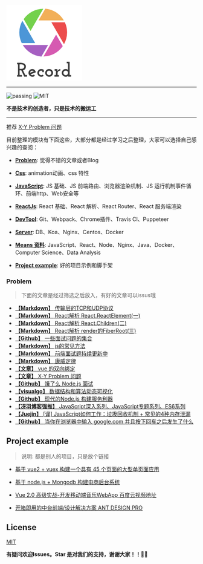 ![logo](https://raw.githubusercontent.com/AttemptWeb/Record/master/Img/record1.png)

---

![passing](https://img.shields.io/badge/build-passing-brightgreen.svg)
![MIT](https://img.shields.io/badge/License-MIT-brightgreen.svg)

**不是技术的创造者，只是技术的搬运工**

---

推荐 [X-Y Problem 问题](https://coolshell.cn/articles/10804.html)

目前整理的模块有下面这些，大部分都是经过学习之后整理，大家可以选择自己感兴趣的查阅：

* [**Problem**](#problem): 觉得不错的文章或者Blog

* [**Css**](./css): animation动画、css 特性

* [**JavaScript**](./js): JS 基础、JS 前端路由、浏览器渲染机制、JS 运行机制事件循环、前端http、Web安全等

* [**ReactJs**](./frame): React 基础、React 解析、React Router、React 服务端渲染

* [**DevTool**](./other/devTool): Git、Webpack、Chrome插件、Travis CI、Puppeteer

* [**Server**](./server): DB、Koa、Nginx、Centos、Docker

* [**Means 资料**](./other/learn): JavaScript、React、Node、Nginx、Java、Docker、Computer Science、Data Analysis

* [**Project example**](#project-example): 好的项目示例和脚手架


### **Problem**

> 下面的文章是经过筛选之后放入，有好的文章可以issus哦
* [**【Markdown】** 传输层的TCP和UDP协议](https://github.com/AttemptWeb/Record/issues/6)
* [**【Markdown】** React解析 React.ReactElement(一)](https://github.com/AttemptWeb/Record/blob/master/frame/react/react%E8%A7%A3%E6%9E%90:ReactElement.md)
* [**【Markdown】** React解析 React.Children(二)](https://github.com/AttemptWeb/Record/blob/master/frame/react/react%E8%A7%A3%E6%9E%90:React%20Children.md)
* [**【Markdown】** React解析 render的FiberRoot(三)](https://github.com/AttemptWeb/Record/issues/9)
* [**【Github】** 一些面试问题的集合](https://github.com/EastSummer/wheel_marking/blob/master/question.md)
* [**【Markdown】** js的常见方法](./js/JsMd/js的常见方法.md)
* [**【Markdown】** 前端面试题持续更新中](https://github.com/HerryLo/Record/blob/master/js/JsMd/%E5%B8%B8%E8%A7%81%E7%9A%84%E9%9D%A2%E8%AF%95%E9%A2%98.md)
* [**【Markdown】** 康威定律](./other/康威定律.md)
* [**【文章】** vue 的双向绑定](https://www.cnblogs.com/kidney/p/6052935.html?utm_source=gold_browser_extension)
* [**【文章】** X-Y Problem 问题](https://coolshell.cn/articles/10804.html)
* [**【Github】** 饿了么 Node.js 面试](https://github.com/ElemeFE/node-interview/tree/master/sections/zh-cn)
* [**【visualgo】** 数据结构和算法动态可视化](https://visualgo.net/zh)
* [**【Github】** 现代的Node.js 构建服务利器](https://i5ting.github.io/modern-nodejs/)
* [**【冴羽博客强推】** JavaScript深入系列、JavaScript专题系列、ES6系列](https://github.com/mqyqingfeng/Blog)
* [**【Juejin】** [译] JavaScript如何工作：垃圾回收机制 + 常见的4种内存泄漏](https://juejin.im/post/5ca0c8aa518825680c7cb44b)
* [**【Github】** 当你在浏览器中输入 google.com 并且按下回车之后发生了什么](https://github.com/skyline75489/what-happens-when-zh_CN)

## **Project example**

> 说明: 都是别人的项目，只是放个链接

* [基于 vue2 + vuex 构建一个具有 45 个页面的大型单页面应用][30]
* [基于 node.js + Mongodb 构建电商后台系统][31]
* [Vue 2.0 高级实战-开发移动端音乐WebApp 百度云视频地址][32]
* [开箱即用的中台前端/设计解决方案 ANT DESIGN PRO](https://pro.ant.design/)

  [30]: https://github.com/bailicangdu/vue2-elm
  [31]: https://github.com/bailicangdu/node-elm
  [32]: https://pan.baidu.com/s/1geQIWHt?qq-pf-to=pcqq.group&errno=0&errmsg=Auth%20Login%20Sucess&&bduss=&ssnerror=0#list/path=%2FVue%202.0%20%E9%AB%98%E7%BA%A7%E5%AE%9E%E6%88%98-%E5%BC%80%E5%8F%91%E7%A7%BB%E5%8A%A8%E7%AB%AF%E9%9F%B3%E4%B9%90WebApp
  
## License
[MIT](https://github.com/HerryLo/Record/blob/master/LICENSE)

**有疑问欢迎Issues。Star 是对我们的支持，谢谢大家！！👏👏**
